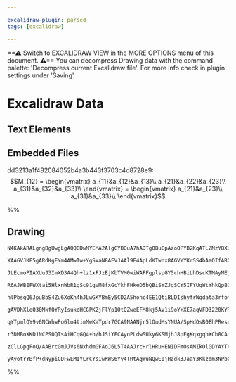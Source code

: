 ```yaml
---

excalidraw-plugin: parsed
tags: [excalidraw]

---
```

==⚠  Switch to EXCALIDRAW VIEW in the MORE OPTIONS menu of this document. ⚠== You can decompress Drawing data with the command palette: 'Decompress current Excalidraw file'. For more info check in plugin settings under 'Saving'


# Excalidraw Data
## Text Elements
## Embedded Files
dd3213a1f482084052b4a3b443f3703c4d8728e9: $$M_{12} = \begin{vmatrix}
	a_{11}&a_{12}&a_{13}\\
	a_{21}&a_{22}&a_{23}\\
	a_{31}&a_{32}&a_{33}\\
\end{vmatrix} = \begin{vmatrix}
	a_{21}&a_{23}\\
	a_{31}&a_{33}\\
\end{vmatrix}$$

%%
## Drawing
```compressed-json
N4KAkARALgngDgUwgLgAQQQDwMYEMA2AlgCYBOuA7hADTgQBuCpAzoQPYB2KqATLZMzYBXUtiRoIACyhQ4zZAHoFAc0JRJQgEYA6bGwC2CgF7N6hbEcK4OCtptbErHALRY8RMpWdx8Q1TdIEfARcZgRmBShcZQUebTiARgBmGjoghH0EDihmbgBtcDBQMBLoeHF0Qn1opH5SxhZ2LjQ+QsgG1k4AOU4xbgSATgA2AFYhgA5xgHYeBLrIQg5iLG4I

XAAGVJKF5gARdKgEYm4AMwIw+YgSVaN8AEVJAAl9E4ApLdKTwnx8AGVYYKrSS4bAaQIfARQUhsADWCAA6iR1P1LswobCEP8YICJIIPBCINC/JIOOFcmg5m0IGw4CC1DB+ut1pdrMocahmVTMNxnAkACwjbQjS4MtDOJJDVHouEAYTY+DYpFWAGImWrNpdNCCYcoiUs5QqlRIodZmLTAtkCRQkZJuDwBpTtlIEIRlNJuDNUQgjtxRlMpuNLrrhHAA

JLEcmoPIAXUuJ3ImXD3A4Qh+lz1xFJzEjKbTVM0wiWAFFgplspGY5chHBiLhDscKTMAyMEjwkiM+UMBpciBwYcnU/ge2xsHCG6gzvgLlS0XWhJGIIglotlASvsEkxJiMQkrMkrgEic+eMeOtxnz1iMeJo+bgkje+UkTkkpusktg+cRpjxxggBgTmHcCoCm2MBHW2BI2mjQoAF86mKUprgkIwRhlX4AAV4QANQAMXWUgACUAHFxjgABBABpJJiBhf

R6AJWBEFWXtai5HlxnWbR1gSc91gvM8fxGcYkhFHkeD5bQBiSYZJgSCY5IFYUqWtYhkQpBIEm0IYmQSK9xik6YkkmS5JBdN0oG4TknVZdkrNKNFoVleVFRVBIEDctyCS1UdgyEfVnKNdATQ4M1cAtCy42+P4AQqCA8WuKVHIRG07USjEsXZOL5QSqkiTdLNI3AyAaTpWBGTsyBfLDCN8ljKl41wRNx1zIcqUWZZuQkA8CQzAqBzzJ0wh9NARhGS8

hlPbsqQ6JpuBbS4Zu6XoKh4hJLwGKYBmEy5CD2A5honc4EE1QtiBLDIshyfrWqdata3rfom3GFtxLbK8e0Wfs0Ba4dRwOydpydOA2EWK60BA7YIe2CqSnWNowDq0CoZKDTNO07i9IMqYjMDeGwDh0DoO2RHSnwUIoDlfR9DUet0JBy1vsHKUwqgAAhdqV2uy4smIdnlw4VdGYG+yolIKAyNIaEKFM3BmqZqkeYlqWZbln5YPgtrxwgIsTi6VmYQo

gAVDhXleQ30MkfQYRyIsukeHCGPKZjFlYp1OtQZweEFM8kj5AV1i9oY+XE7aqVFD3220KYRglMY+SmHjfaUp0VLU1BNPWUZxn5NaJQvXS3wQXk+RMsz3TQbGhV9ra/aDgZRqGKYWQF2y0qcw1XPcruvO1Xz/I741yBC81LrXKKMti+Ljjb5LVNtFoZ4n1Yp564R8rJFEqRK7B6XKoMiWqisScgBqmq5tqlhWLqeFXvzMw3oWbvs71x1beu+R47GF

qYTpmlQY9v6NCWhwPo6lo4timMeKaTpdr7GCA9NAANjr5lOudMsYNUA/SpHdOsB0EhPReseKYEwPp9nPk6BUf1xxIMuMDUGFZ4bI3xvMWG8Nj5gCYbyLiWcc5viDhjQuxcWFgErjHPkNdOziIblMNhUEezk0ptTGQRw6ag3ISLFmfNHAC3UZAHmWjOaP2ZmLJWbBpYhFVk/PRSxTHmNltdWC4BEZrDgHAf4uDuAIWgKZTIqxaykH7HUBghAEAUFZ

r3DMBoXKD1NCPS0QTsAiHCqGQ4+h/hJSiYFCAyoPLdwSUky6KSMjhJ8pEgKqxgqhXCh8CAiTJaFNSThceMVl7ZWnoUWpBTshFLSdKWeadWilDqck1J6T0otNxG0mpwyGkZAImvEkD9075Pqd01JAB5WkO8yoUiZCskZGQcKcCgDhRq3xw7J0gDMtZhzjm/EIEYCop59mzP0IbLA4siDKD/hAYIJwIodOuVAHp7iTGSzMSrdRnTVnAtSUWGx4K7Fa

zClLGpgFoQ/AABrcGmJJVs6NxhdmGFAoJ6L5T4AAJrcHrlHRuHENIDFmOsAMIkOlGDYAYTx00CBCAqBJCaed66bTGusKSIx1aAq6bCuZp0+q4mBKQOANTdQkHuY8qFKriCZK5U6Vm8otbKhlAMI1RqcIO0uARBAyhUxhRVEWXY9r7VmogBKoZAV0IEAQMonVpQoA0nQuYGEkYEKlHSOgkpOoMz5DxtkhAmdsDRwhKUHJXdPLCOyUMBIuATgIBOEm

yAyotrYBfP+dNypiCDFwEMIYLrCYsIwKWS6Yy4TRtAgWuNQwE0jHzdk3JaaY3Kkzdm3NPbC3jGLZtUdFaBhVprbI7YMFXVXKlc2hAmyoBNBzPLUocBAhmGEMwIipBVUPIqFgz4CYECWsvsenRaAQ0YA4LgTQwRxxQl5ZcbARAlVoHfcgp0T7fG/tIB+reQgoAsW4H+pd1JNAACsEDYByL8J9cAACybBljwufa+04R1wBwToOucInjF0wSAA=
```
%%